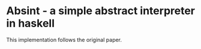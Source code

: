 # Absint - a simple abstract interpreter in haskell

This implementation follows the original paper.
